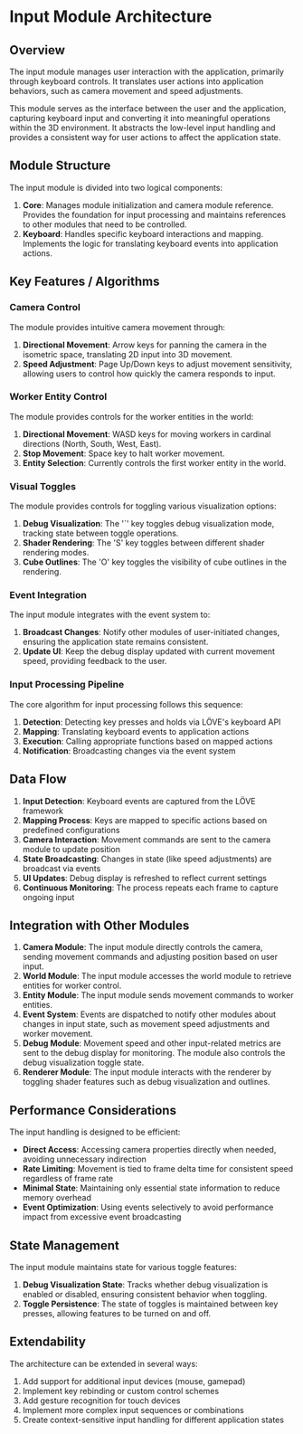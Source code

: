 # Input Module Architecture

## Overview

The input module manages user interaction with the application, primarily through keyboard controls. It translates user actions into application behaviors, such as camera movement and speed adjustments.

This module serves as the interface between the user and the application, capturing keyboard input and converting it into meaningful operations within the 3D environment. It abstracts the low-level input handling and provides a consistent way for user actions to affect the application state.

## Module Structure

The input module is divided into two logical components:

1. **Core**: Manages module initialization and camera module reference. Provides the foundation for input processing and maintains references to other modules that need to be controlled.
2. **Keyboard**: Handles specific keyboard interactions and mapping. Implements the logic for translating keyboard events into application actions.

## Key Features / Algorithms

### Camera Control
The module provides intuitive camera movement through:

1. **Directional Movement**: Arrow keys for panning the camera in the isometric space, translating 2D input into 3D movement.
2. **Speed Adjustment**: Page Up/Down keys to adjust movement sensitivity, allowing users to control how quickly the camera responds to input.

### Worker Entity Control
The module provides controls for the worker entities in the world:

1. **Directional Movement**: WASD keys for moving workers in cardinal directions (North, South, West, East).
2. **Stop Movement**: Space key to halt worker movement.
3. **Entity Selection**: Currently controls the first worker entity in the world.

### Visual Toggles
The module provides controls for toggling various visualization options:

1. **Debug Visualization**: The '`' key toggles debug visualization mode, tracking state between toggle operations.
2. **Shader Rendering**: The 'S' key toggles between different shader rendering modes.
3. **Cube Outlines**: The 'O' key toggles the visibility of cube outlines in the rendering.

### Event Integration
The input module integrates with the event system to:

1. **Broadcast Changes**: Notify other modules of user-initiated changes, ensuring the application state remains consistent.
2. **Update UI**: Keep the debug display updated with current movement speed, providing feedback to the user.

### Input Processing Pipeline
The core algorithm for input processing follows this sequence:

1. **Detection**: Detecting key presses and holds via LÖVE's keyboard API
2. **Mapping**: Translating keyboard events to application actions
3. **Execution**: Calling appropriate functions based on mapped actions
4. **Notification**: Broadcasting changes via the event system

## Data Flow

1. **Input Detection**: Keyboard events are captured from the LÖVE framework
2. **Mapping Process**: Keys are mapped to specific actions based on predefined configurations
3. **Camera Interaction**: Movement commands are sent to the camera module to update position
4. **State Broadcasting**: Changes in state (like speed adjustments) are broadcast via events
5. **UI Updates**: Debug display is refreshed to reflect current settings
6. **Continuous Monitoring**: The process repeats each frame to capture ongoing input

## Integration with Other Modules

1. **Camera Module**: The input module directly controls the camera, sending movement commands and adjusting position based on user input.
2. **World Module**: The input module accesses the world module to retrieve entities for worker control.
3. **Entity Module**: The input module sends movement commands to worker entities.
4. **Event System**: Events are dispatched to notify other modules about changes in input state, such as movement speed adjustments and worker movement.
5. **Debug Module**: Movement speed and other input-related metrics are sent to the debug display for monitoring. The module also controls the debug visualization toggle state.
6. **Renderer Module**: The input module interacts with the renderer by toggling shader features such as debug visualization and outlines.

## Performance Considerations

The input handling is designed to be efficient:

- **Direct Access**: Accessing camera properties directly when needed, avoiding unnecessary indirection
- **Rate Limiting**: Movement is tied to frame delta time for consistent speed regardless of frame rate
- **Minimal State**: Maintaining only essential state information to reduce memory overhead
- **Event Optimization**: Using events selectively to avoid performance impact from excessive event broadcasting

## State Management

The input module maintains state for various toggle features:

1. **Debug Visualization State**: Tracks whether debug visualization is enabled or disabled, ensuring consistent behavior when toggling.
2. **Toggle Persistence**: The state of toggles is maintained between key presses, allowing features to be turned on and off.

## Extendability

The architecture can be extended in several ways:

1. Add support for additional input devices (mouse, gamepad)
2. Implement key rebinding or custom control schemes
3. Add gesture recognition for touch devices
4. Implement more complex input sequences or combinations
5. Create context-sensitive input handling for different application states
